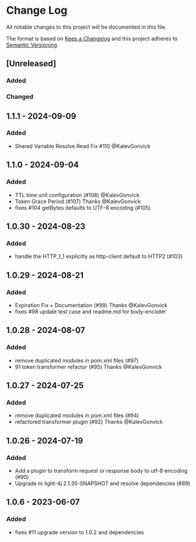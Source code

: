 # Change Log
All notable changes to this project will be documented in this file.

The format is based on [Keep a Changelog](http://keepachangelog.com/)
and this project adheres to [Semantic Versioning](http://semver.org/).

## [Unreleased]

### Added

### Changed

## 1.1.1 - 2024-09-09

### Added
- Shared Variable Resolve Read Fix #110 @KalevGonvick

## 1.1.0 - 2024-09-04

### Added
- TTL time unit configuration (#108) @KalevGonvick
- Token Grace Period (#107) Thanks @KalevGonvick
- fixes #104 getBytes defaults to UTF-8 encoding (#105)

## 1.0.30 - 2024-08-23

### Added
- handle the HTTP_1_1 explicitly as http-client default to HTTP2 (#103)


## 1.0.29 - 2024-08-21

### Added
- Expiration Fix + Documentation (#99) Thanks @KalevGonvick
- fixes #98 update test case and readme.md for body-encoder

## 1.0.28 - 2024-08-07

### Added
- remove duplicated modules in pom.xml files (#97)
- 91 token transformer refactor (#95) Thanks @KalevGonvick

## 1.0.27 - 2024-07-25

### Added
- remove duplicated modules in pom.xml files (#94)
- refactored transformer plugin (#92) Thanks @KalevGonvick


## 1.0.26 - 2024-07-19

### Added
- Add a plugin to transform request or response body to utf-8 encoding (#90)
- Upgrade to light-4j 2.1.35-SNAPSHOT and resolve dependencies (#89)


## 1.0.6 - 2023-06-07

### Added
- fixes #11 upgrade version to 1.0.2 and dependencies
